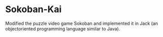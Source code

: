 # Sokoban-Kai

Modified the puzzle video game Sokoban and implemented it in Jack (an objectoriented programming language similar to Java).
